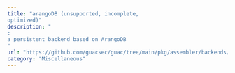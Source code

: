 ```yaml
---
title: "arangoDB (unsupported, incomplete,
optimized)"
description: "
:
a persistent backend based on ArangoDB
"
url: "https://github.com/guacsec/guac/tree/main/pkg/assembler/backends/arangodb"
category: "Miscellaneous"
---
```

